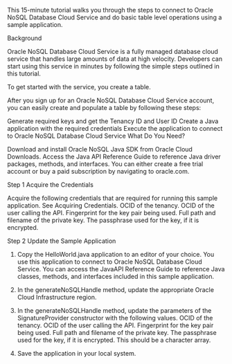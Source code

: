 This 15-minute tutorial walks you through the steps to connect to Oracle NoSQL Database Cloud Service and do basic table level operations using a sample application.

Background

Oracle NoSQL Database Cloud Service is a fully managed database cloud service that handles large amounts of data at high velocity. Developers can start using this service in minutes by following the simple steps outlined in this tutorial.

To get started with the service, you create a table.

After you sign up for an Oracle NoSQL Database Cloud Service account, you can easily create and populate a table by following these steps:

Generate required keys and get the Tenancy ID and User ID
Create a Java application with the required credentials
Execute the application to connect to Oracle NoSQL Database Cloud Service
What Do You Need?

Download and install Oracle NoSQL Java SDK from Oracle Cloud Downloads.
Access the Java API Reference Guide to reference Java driver packages, methods, and interfaces.
You can either create a free trial account or buy a paid subscription by navigating to oracle.com.

Step 1 Acquire the Credentials

Acquire the following credentials that are required for running this sample application. See Acquiring Credentials.
OCID of the tenancy.
OCID of the user calling the API.
Fingerprint for the key pair being used.
Full path and filename of the private key.
The passphrase used for the key, if it is encrypted.

Step 2 Update the Sample Application

1. Copy the HelloWorld.java application to an editor of your choice. You use this application to connect to Oracle NoSQL Database Cloud Service.
  You can access the JavaAPI Reference Guide to reference Java classes, methods, and interfaces included in this sample application.

2. In the generateNoSQLHandle method, update the appropriate Oracle Cloud Infrastructure region.
3. In the generateNoSQLHandle method, update the parameters of the SignatureProvider constructor with the following values.
OCID of the tenancy.
OCID of the user calling the API.
Fingerprint for the key pair being used.
Full path and filename of the private key.
The passphrase used for the key, if it is encrypted. This should be a character array.
4. Save the application in your local system.

